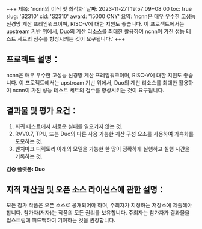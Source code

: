 +++
제목: 'ncnn의 이식 및 최적화'
날짜: 2023-11-27T19:57:09+08:00
toc: true
slug: 'S2310'
cid: 'S2310'
award: '15000 CNY'
요약: 'ncnn은 매우 우수한 고성능 신경망 계산 프레임워크이며, RISC-V에 대한 지원도 좋습니다. 이 프로젝트에서는 upstream 기반 위에서, Duo의 계산 리소스를 최대한 활용하여 ncnn이 가진 성능 테스트 세트의 점수를 향상시키는 것이 요구됩니다.'
+++

## 프로젝트 설명：

ncnn은 매우 우수한 고성능 신경망 계산 프레임워크이며, RISC-V에 대한 지원도 좋습니다. 이 프로젝트에서는 upstream 기반 위에서, Duo의 계산 리소스를 최대한 활용하여 ncnn이 가진 성능 테스트 세트의 점수를 향상시키는 것이 요구됩니다.

## 결과물 및 평가 요건：

1. 회귀 테스트에서 새로운 실패를 일으키지 않는 것.
2. RVV0.7, TPU, 또는 Duo의 다른 사용 가능한 계산 구성 요소를 사용하여 가속화를 도모하는 것.
3. 벤치마크 디렉토리 아래의 모델을 가능한 한 많이 정확하게 실행하고 실행 시간을 기록하는 것.

**검증 플랫폼: Duo**

## 지적 재산권 및 오픈 소스 라이선스에 관한 설명：

모든 참가 작품은 오픈 소스로 공개되어야 하며, 주최자가 지정하는 저장소에 제출해야 합니다. 참가자(저자)는 작품의 모든 권리를 보유합니다. 주최자는 참가자가 결과물을 업스트림에 피드백하여 기여하는 것을 권장합니다.